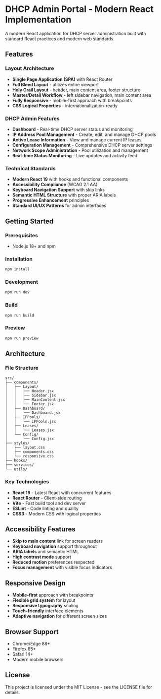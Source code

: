 # DHCP Admin Portal - Modern React Implementation

A modern React application for DHCP server administration built with standard React practices and modern web standards.

## Features

### Layout Architecture
- **Single Page Application (SPA)** with React Router
- **Full Bleed Layout** - utilizes entire viewport
- **Holy Grail Layout** - header, main content area, footer structure
- **Master/Detail Workflow** - left sidebar navigation, main content area
- **Fully Responsive** - mobile-first approach with breakpoints
- **CSS Logical Properties** - internationalization-ready

### DHCP Admin Features
- **Dashboard** - Real-time DHCP server status and monitoring
- **IP Address Pool Management** - Create, edit, and manage DHCP pools
- **Active Lease Information** - View and manage current IP leases
- **Configuration Management** - Comprehensive DHCP server settings
- **Network Scope Administration** - Pool utilization and management
- **Real-time Status Monitoring** - Live updates and activity feed

### Technical Standards
- **Modern React 19** with hooks and functional components
- **Accessibility Compliance** (WCAG 2.1 AA)
- **Keyboard Navigation Support** with skip links
- **Semantic HTML Structure** with proper ARIA labels
- **Progressive Enhancement** principles
- **Standard UI/UX Patterns** for admin interfaces

## Getting Started

### Prerequisites
- Node.js 18+ and npm

### Installation
```bash
npm install
```

### Development
```bash
npm run dev
```

### Build
```bash
npm run build
```

### Preview
```bash
npm run preview
```

## Architecture

### File Structure
```
src/
├── components/
│   ├── Layout/
│   │   ├── Header.jsx
│   │   ├── Sidebar.jsx
│   │   ├── MainContent.jsx
│   │   └── Footer.jsx
│   ├── Dashboard/
│   │   └── Dashboard.jsx
│   ├── IPPools/
│   │   └── IPPools.jsx
│   ├── Leases/
│   │   └── Leases.jsx
│   └── Config/
│       └── Config.jsx
├── styles/
│   ├── layout.css
│   ├── components.css
│   └── responsive.css
├── hooks/
├── services/
└── utils/
```

### Key Technologies
- **React 19** - Latest React with concurrent features
- **React Router** - Client-side routing
- **Vite** - Fast build tool and dev server
- **ESLint** - Code linting and quality
- **CSS3** - Modern CSS with logical properties

## Accessibility Features

- **Skip to main content** link for screen readers
- **Keyboard navigation** support throughout
- **ARIA labels** and semantic HTML
- **High contrast mode** support
- **Reduced motion** preferences respected
- **Focus management** with visible focus indicators

## Responsive Design

- **Mobile-first** approach with breakpoints
- **Flexible grid system** for layout
- **Responsive typography** scaling
- **Touch-friendly** interface elements
- **Adaptive navigation** for different screen sizes

## Browser Support

- Chrome/Edge 88+
- Firefox 85+
- Safari 14+
- Modern mobile browsers

## License

This project is licensed under the MIT License - see the LICENSE file for details.
